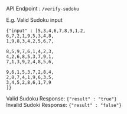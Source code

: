 API Endpoint : `/verify-sudoku`


E.g. Valid Sudoku input

```
{"input" : [5,3,4,6,7,8,9,1,2,
6,7,2,1,9,5,3,4,8,
1,9,8,3,4,2,5,6,7,

8,5,9,7,6,1,4,2,3,
4,2,6,8,5,3,7,9,1,
7,1,3,9,2,4,8,5,6,

9,6,1,5,3,7,2,8,4,
2,8,7,4,1,9,6,3,5,
3,4,5,2,8,6,1,7,9
]}
```


Valid Sudoku Response: `{"result" : "true"}`  
Invalid Sudoki Response: `{"result" : "false"}`